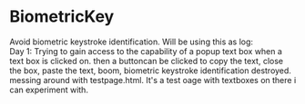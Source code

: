 # BiometricKey
Avoid biometric keystroke identification.
Will be using this as log: <br>
Day 1:
Trying to gain access to the capability of a popup text box when a text box is clicked on. then a buttoncan be clicked to copy the text, close the box, paste the text, boom, biometric keystroke identification destroyed. messing around with testpage.html. It's a test oage with textboxes on there i can experiment with.
